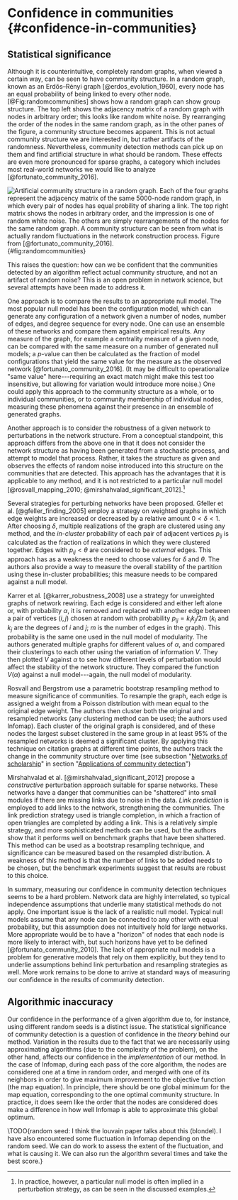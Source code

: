 # Confidence in communities {#confidence-in-communities}

[](#confidence-in-communities)

## Statistical significance

Although it is counterintuitive, completely random graphs, when viewed a certain way, can be seen to have community structure. In a random graph, known as an Erdős–Rényi graph [@erdos_evolution_1960], every node has an equal probability of being linked to every other node. [@Fig:randomcommunities] shows how a random graph can show group structure. The top left shows the adjacency matrix of a random graph with nodes in arbitrary order; this looks like random white noise. By rearranging the order of the nodes in the same random graph, as in the other panes of the figure, a community structure becomes apparent. This is not actual community structure we are interested in, but rather artifacts of the randomness. Nevertheless, community detection methods can pick up on them and find artificial structure in what should be random. These effects are even more pronounced for sparse graphs, a category which includes most real-world networks we would like to analyze [@fortunato_community_2016].

![Artificial community structure in a random graph. Each of the four graphs represent the adjacency matrix of the same 5000-node random graph, in which every pair of nodes has equal probility of sharing a link. The top right matrix shows the nodes in arbitrary order, and the impression is one of random white noise. The others are simply rearrangements of the nodes for the same random graph. A community structure can be seen from what is actually random fluctuations in the network construction process. Figure from [@fortunato_community_2016].](img/fortunato2016_fig29_randomcommunities.jpg){#fig:randomcommunities}

This raises the question: how can we be confident that the communities detected by an algorithm reflect actual community structure, and not an artifact of random noise? This is an open problem in network science, but several attempts have been made to address it.

One approach is to compare the results to an appropriate null model. The most popular null model has been the configuration model, which can generate any configuration of a network given a number of nodes, number of edges, and degree sequence for every node. One can use an ensemble of these networks and compare them against empirical results. Any measure of the graph, for example a centrality measure of a given node, can be compared with the same measure on a number of generated null models; a $p$-value can then be calculated as the fraction of model configurations that yield the same value for the measure as the observed network [@fortunato_community_2016]. (It may be difficult to operationalize "same value" here---requiring an exact match might make this test too insensitive, but allowing for variation would introduce more noise.) One could apply this approach to the community structure as a whole, or to individual communities, or to community membership of individual nodes, measuring these phenomena against their presence in an ensemble of generated graphs.

Another approach is to consider the robustness of a given network to perturbations in the network structure. From a conceptual standpoint, this approach differs from the above one in that it does not consider the network structure as having been generated from a stochastic process, and attempt to model that process. Rather, it takes the structure as given and observes the effects of random noise introduced into this structure on the communities that are detected. This approach has the advantages that it is applicable to any method, and it is not restricted to a particular null model [@rosvall_mapping_2010; @mirshahvalad_significant_2012].[^impliednull]

[^impliednull]: In practice, however, a particular null model is often implied in a perturbation strategy, as can be seen in the discussed examples.

Several strategies for perturbing networks have been proposed. Gfeller et al. [@gfeller_finding_2005] employ a strategy on weighted graphs in which edge weights are increased or decreased by a relative amount $0 < \delta < 1$. After choosing $\delta$, multiple realizations of the graph are clustered using any method, and the *in-cluster* probability of each pair of adjacent vertices $p_{ij}$ is calculated as the fraction of realizations in which they were clustered together. Edges with $p_{ij} < \theta$ are considered to be *external* edges. This approach has as a weakness the need to choose values for $\delta$ and $\theta$. The authors also provide a way to measure the overall stability of the partition using these in-cluster probabilities; this measure needs to be compared against a null model.

Karrer et al. [@karrer_robustness_2008] use a strategy for unweighted graphs of network rewiring. Each edge is considered and either left alone or, with probability $\alpha$, it is removed and replaced with another edge between a pair of vertices $(i, j)$ chosen at random with probability $p_{ij} = k_i k_j / 2m$ ($k_i$ and $k_j$ are the degrees of $i$ and $j$; $m$ is the number of edges in the graph). This probability is the same one used in the null model of modularity. The authors generated multiple graphs for different values of $\alpha$, and compared their clusterings to each other using the variation of information $V$. They then plotted $V$ against $\alpha$ to see how different levels of perturbation would affect the stability of the network structure. They compared the function $V(\alpha)$ against a null model---again, the null model of modularity.

Rosvall and Bergstrom use a parametric bootstrap resampling method to measure significance of communities. To resample the graph, each edge is assigned a weight from a Poisson distribution with mean equal to the original edge weight. The authors then cluster both the original and resampled networks (any clustering method can be used; the authors used Infomap). Each cluster of the original graph is considered, and of these nodes the largest subset clustered in the same group in at least 95% of the resampled networks is deemed a significant cluster. By applying this technique on citation graphs at different time points, the authors track the change in the community structure over time (see subsection "[Networks of scholarship](#networks-of-scholarship)" in section "[Applications of community detection](#applications)")

Mirshahvalad et al. [@mirshahvalad_significant_2012] propose a *constructive* perturbation approach suitable for sparse networks. These networks have a danger that communities can be "shattered" into small modules if there are missing links due to noise in the data. *Link prediction* is employed to add links to the network, strengthening the communities. The link prediction strategy used is triangle completion, in which a fraction of open triangles are completed by adding a link. This is a relatively simple strategy, and more sophisticated methods can be used, but the authors show that it performs well on benchmark graphs that have been shattered. This method can be used as a bootstrap resampling technique, and significance can be measured based on the resampled distribution. A weakness of this method is that the number of links to be added needs to be chosen, but the benchmark experiments suggest that results are robust to this choice.

In summary, measuring our confidence in community detection techniques seems to be a hard problem. Network data are highly interrelated, so typical independence assumptions that underlie many statistical methods do not apply. One important issue is the lack of a realistic null model. Typical null models assume that any node can be connected to any other with equal probability, but this assumption does not intuitively hold for large networks. More appropriate would be to have a "horizon" of nodes that each node is more likely to interact with, but such horizons have yet to be defined [@fortunato_community_2010]. The lack of appropriate null models is a problem for generative models that rely on them explicitly, but they tend to underlie assumptions behind link perturbation and resampling strategies as well. More work remains to be done to arrive at standard ways of measuring our confidence in the results of community detection.

## Algorithmic inaccuracy

Our confidence in the performance of a given algorithm due to, for instance, using different random seeds is a distinct issue. The statistical significance of community detection is a question of confidence in the *theory* behind our method. Variation in the results due to the fact that we are necessarily using approximating algorithms (due to the complexity of the problem), on the other hand, affects our confidence in the *implementation* of our method. In the case of Infomap, during each pass of the core algorithm, the nodes are considered one at a time in random order, and merged with one of its neighbors in order to give maximum improvement to the objective function (the map equation). In principle, there should be one global minimum for the map equation, corresponding to the one optimal community structure. In practice, it does seem like the order that the nodes are considered does make a difference in how well Infomap is able to approximate this global optimum.

\TODO{random seed: I think the louvain paper talks about this (blondel). I have also encountered some fluctuation in Infomap depending on the random seed. We can do work to assess the extent of the fluctuation, and what is causing it. We can also run the algorithm several times and take the best score.}


